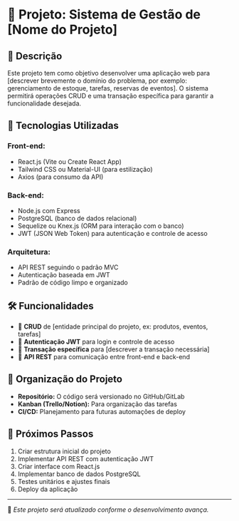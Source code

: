 # 📌 Projeto: Sistema de Gestão de [Nome do Projeto]

## 📖 Descrição
Este projeto tem como objetivo desenvolver uma aplicação web para [descrever brevemente o domínio do problema, por exemplo: gerenciamento de estoque, tarefas, reservas de eventos]. O sistema permitirá operações CRUD e uma transação específica para garantir a funcionalidade desejada.

## 🚀 Tecnologias Utilizadas
### **Front-end:**
- React.js (Vite ou Create React App)
- Tailwind CSS ou Material-UI (para estilização)
- Axios (para consumo da API)

### **Back-end:**
- Node.js com Express
- PostgreSQL (banco de dados relacional)
- Sequelize ou Knex.js (ORM para interação com o banco)
- JWT (JSON Web Token) para autenticação e controle de acesso

### **Arquitetura:**
- API REST seguindo o padrão MVC
- Autenticação baseada em JWT
- Padrão de código limpo e organizado

## 🛠 Funcionalidades
- 📌 **CRUD** de [entidade principal do projeto, ex: produtos, eventos, tarefas]
- 🔐 **Autenticação JWT** para login e controle de acesso
- 🔄 **Transação específica** para [descrever a transação necessária]
- 📡 **API REST** para comunicação entre front-end e back-end

## 📌 Organização do Projeto
- **Repositório:** O código será versionado no GitHub/GitLab
- **Kanban (Trello/Notion):** Para organização das tarefas
- **CI/CD:** Planejamento para futuras automações de deploy

## 🚀 Próximos Passos
1. Criar estrutura inicial do projeto
2. Implementar API REST com autenticação JWT
3. Criar interface com React.js
4. Implementar banco de dados PostgreSQL
5. Testes unitários e ajustes finais
6. Deploy da aplicação

---
📌 *Este projeto será atualizado conforme o desenvolvimento avança.*
